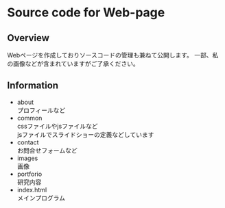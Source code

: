 # Source code for Web-page
 
Overview
-
Webページを作成しておりソースコードの管理も兼ねて公開します。
一部、私の画像などが含まれていますがご了承ください。

Information
-
- about
<br>プロフィールなど
- common<br>
cssファイルやjsファイルなど</br>
jsファイルでスライドショーの定義などしています
- contact<br>
お問合せフォームなど
- images<br>
画像
- portforio<br>
研究内容
- index.html<br>
メインプログラム
